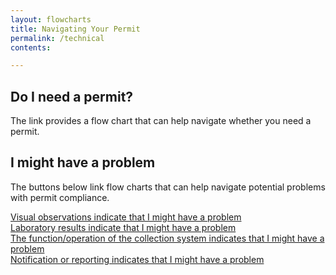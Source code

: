 ```yaml
---
layout: flowcharts
title: Navigating Your Permit
permalink: /technical
contents:

---
```


## Do I need a permit?

The link provides a flow chart that can help navigate whether you need a permit.
<!-- Flow Chart created by Kris Symer TBD -->

## I might have a problem

The buttons below link flow charts that can help navigate potential problems with permit compliance.

<div class='container-fluid'>
	<div class='row'>
		<div class='col-xs-12 col-md-3  flowchart_link blue'>
			<a href='flowcharts/visual'>Visual observations indicate that I might have a problem</a>
		</div>
		<div class='col-xs-12 col-md-3  flowchart_link blue'>
			<a href='flowcharts/lab'>Laboratory results indicate that I might have a problem</a>
		</div>
		<div class='col-xs-12 col-md-3  flowchart_link blue'>
			<a href='flowcharts/system'>The function/operation of the collection system indicates that I might have a problem</a>
		</div>
		<div class='col-xs-12 col-md-3  flowchart_link blue'>
			<a href='flowcharts/notification'>Notification or reporting indicates that I might have a problem</a>
		</div>
	</div>
</div>

